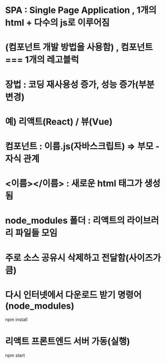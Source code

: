 # SPA : Single Page Application , 1개의 html + 다수의 js로 이루어짐
# (컴포넌트 개발 방법을 사용함) , 컴포넌트 === 1개의 레고블럭
# 장법 : 코딩 재사용성 증가, 성능 증가(부분 변경)
# 예) 리액트(React) / 뷰(Vue)
# 컴포넌트 : 이름.js(자바스크립트) => 부모 - 자식 관계
#           <이름></이름> : 새로운 html 태그가 생성됨

# node_modules 폴더 : 리액트의 라이브러리 파일들 모임
# 주로 소스 공유시 삭제하고 전달함(사이즈가 큼)
# 다시 인터넷에서 다운로드 받기 명령어(node_modules)
npm install

# 리액트 프론트엔드 서버 가동(실행)
npm start 
